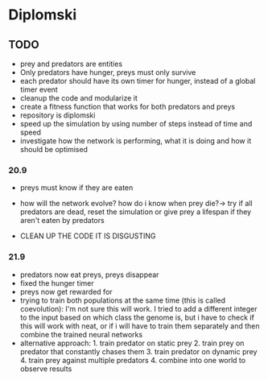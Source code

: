 # Diplomski

## TODO

- prey and predators are entities
- Only predators have hunger, preys must only survive
- each predator should have its own timer for hunger, instead of a global timer event
- cleanup the code and modularize it
- create a fitness function that works for both predators and preys
- repository is diplomski
- speed up the simulation by using number of steps instead of time and speed
- investigate how the network is performing, what it is doing and how it should be optimised


### 20.9
- preys must know if they are eaten  
- how will the network evolve? how do i know when prey die?-> try if all predators are dead, reset the simulation or give prey a lifespan if they aren't eaten by predators

- CLEAN UP THE CODE IT IS DISGUSTING

### 21.9
- predators now eat preys, preys disappear
- fixed the hunger timer
- preys now get rewarded for 
- trying to train both populations at the same time (this is called coevolution): I'm not sure this will work. I tried to add a different integer to the input based on which class the genome is,   but i have to check if this will work with neat, or if i will have to train them separately and then combine the trained neural networks
- alternative approach: 1. train predator on static prey 2. train prey on predator that constantly chases them 3. train predator on dynamic prey 4. train prey against multiple predators 4. combine into one world to observe results

